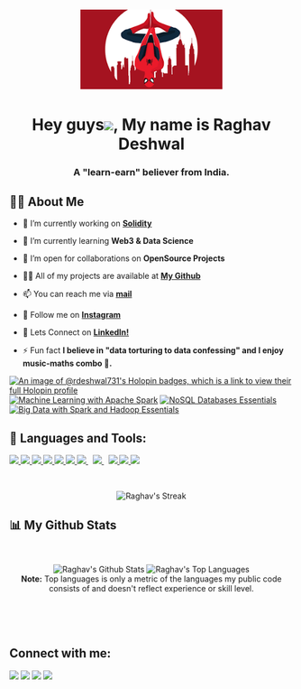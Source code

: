 
<h1 align = "center"><img width = "50%" height = "auto" src="https://github.com/rdeshwal731/Assets/blob/main/spidey%20illustration%20hanging%20out.png?raw=true" height="175px"/>
</h1>
<h1 align="center">Hey guys<img src="https://www.clipartmax.com/png/full/283-2837537_a-smiling-minion-raises-one-hand-to-wave-hello-thomas-edison-gif.png" width="1s0px">, My name is Raghav Deshwal</h1>
<h3 align="center">A "learn-earn" believer from India.</h3>


## 🙋‍♂️ About Me

- 🔭 I’m currently working on **[Solidity](https://github.com/stars/rdeshwal731/lists/solidity)**

- 🌱 I’m currently learning **Web3 & Data Science**

- 👯 I’m open for collaborations on **OpenSource Projects**

- 👨‍💻 All of my projects are available at **[My Github](https://github.com/rdeshwal731)**

- 📫 You can reach me via <a href="mailto:rj1996.rd@gmail.com"> **mail** </a>

- 🤝 Follow me on <a href="https://www.instagram.com/whsky731/"> **Instagram** </a>

- 💼 Lets Connect on <a href="https://www.linkedin.com/in/raghav-deshwal-08a71920b/"> **LinkedIn!** </a>

- ⚡ Fun fact **I believe in "data torturing to data confessing" and I enjoy music-maths combo 👀.**


[![An image of @rdeshwal731's Holopin badges, which is a link to view their full Holopin profile](https://holopin.me/rdeshwal731)](https://holopin.io/@rdeshwal731)
[![Machine Learning with Apache Spark](https://www.credly.com/badges/d1fa3584-08d7-4431-80ba-cc4ce127db5c/public_url)](https://www.credly.com/badges/d1fa3584-08d7-4431-80ba-cc4ce127db5c/public_url)
[![NoSQL Databases Essentials](https://www.credly.com/badges/d3e5d067-dd35-4d8f-ba69-17d1668d24b8/public_url)](https://www.credly.com/badges/d3e5d067-dd35-4d8f-ba69-17d1668d24b8/public_url)
[![Big Data with Spark and Hadoop Essentials](https://www.credly.com/badges/e831ee0e-04fa-4983-a8df-dc65255dbf61/public_url)](https://github.com/rdeshwal731/Assets/blob/main/badges/big-data-with-spark-and-hadoop-essentials.png?raw=true)
## 🚀 Languages and Tools:

<p align="left"> 
    <a href="https://www.python.org" target="_blank"> <img src="https://img.icons8.com/color/48/000000/python.png"/> </a> 
    <a href="https://www.cprogramming.com/" target="_blank"> <img src="https://img.icons8.com/?size=1x&id=40670&format=png"/> </a> 
    <a href="https://www.cprogramming.com/" target="_blank"> <img src="https://img.icons8.com/?size=1x&id=TpULddJc4gTh&format=png"/> </a> 
    <a href="https://www.java.com" target="_blank"> <img src="https://img.icons8.com/color/48/000000/java-coffee-cup-logo.png"/> </a>
    <a href="https://soliditylang.org/" target="_blank"> <img src="https://img.icons8.com/?size=1x&id=at2DODSyQznb&format=png"/> </a>
    <a href="https://developer.mozilla.org/en-US/docs/Web/JavaScript" target="_blank"> <img src="https://img.icons8.com/color/48/000000/javascript.png"/> </a> 
    <a style="padding-right:8px;" href="https://nodejs.org" target="_blank"> <img src="https://img.icons8.com/color/48/000000/nodejs.png"/> </a> 
    <a style="padding-right:8px;" href="https://www.mysql.com/" target="_blank"> <img src="https://img.icons8.com/fluent/50/000000/mysql-logo.png"/> </a>
    <a href="https://www.anaconda.com/"_blank"> <img src="https://img.icons8.com/?size=1x&id=F4uMFPZgS0gt&format=png"/> </a> 
    <a href="https://learn.microsoft.com/en-us/power-bi/" target="_blank"> <img src="https://img.icons8.com/?size=1x&id=qYfwpsRXEcpc&format=png"/> </a>
    <a href="https://www.sap.com/products/technology-platform/bi-platform.html" target="_blank"> <img src="https://img.icons8.com/?size=1x&id=38192&format=png"/> </a>
    
</p>

<!-- [![React Badge](https://img.shields.io/badge/-React-61DBFB?style=for-the-badge&labelColor=black&logo=react&logoColor=61DBFB)](#)  [![Javascript Badge](https://img.shields.io/badge/-Javascript-F0DB4F?style=for-the-badge&labelColor=black&logo=javascript&logoColor=F0DB4F)](#) [![Typescript Badge](https://img.shields.io/badge/-Typescript-007acc?style=for-the-badge&labelColor=black&logo=typescript&logoColor=007acc)](#) [![Nodejs Badge](https://img.shields.io/badge/-Nodejs-3C873A?style=for-the-badge&labelColor=black&logo=node.js&logoColor=3C873A)](#) [![GraphQL Badge](https://img.shields.io/badge/-GraphQl-e535ab?style=for-the-badge&labelColor=black&logo=node.js&logoColor=e535ab)](#) -->
<br/>


<p align="center">
    <a><img title="🔥Streaks" alt="Raghav's Streak" src="http://github-readme-streak-stats.herokuapp.com?user=rdeshwal731&theme=radical&hide_border=true&date_format=M%20j%5B%2C%20Y%5D"/></a>
</p>

## 📊 My Github Stats

  <br/>
  <p align="Center">
    <a><img alt="Raghav's Github Stats" src="https://github-readme-stats.vercel.app/api?username=rdeshwal731&show_icons=true&theme=radical" /></a>
  <a><img alt="Raghav's Top Languages" src="https://github-readme-stats.vercel.app/api/top-langs/?username=rdeshwal731&langs_count=8&count_private=true&layout=compact&theme=react&hide_border=false&bg_color=0D1117" /></a>
  <br/>
  <b>Note:</b> Top languages is only a metric of the languages my public code consists of and doesn't reflect experience or skill level.
<br/>
<br/>
</p>
<br/>
<br/>

## Connect with me:
<p align="left">

<a href = "https://www.linkedin.com/in/raghav-deshwal-08a71920b/"><img src="https://img.icons8.com/fluent/48/000000/linkedin.png"/></a>
<a href = "https://twitter.com/rdeshwal731"><img src="https://img.icons8.com/fluent/48/000000/twitter.png"/></a>
<a href = "https://www.facebook.com/profile.php?id=100007666425113"><img src="https://img.icons8.com/?size=1x&id=yGcWL8copNNQ&format=png"/></a>
<a href = "https://www.instagram.com/whsky731/"><img src="https://img.icons8.com/fluent/48/000000/instagram-new.png"/></a>
</p>
